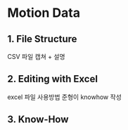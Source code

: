 # Motion Data
## 1. File Structure
CSV 파일 캡쳐 + 설명

## 2. Editing with Excel
excel 파일 사용방법
준형이 knowhow 작성

## 3. Know-How
